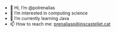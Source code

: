 - 👋 Hi, I’m @polrenalias
- 👀 I’m interested in computing science
- 🌱 I’m currently learning Java
- 📫 How to reach me: prenaliasp@inscastellet.cat

<!---
polrenalias/polrenalias is a ✨ special ✨ repository because its `README.md` (this file) appears on your GitHub profile.
You can click the Preview link to take a look at your changes.
--->
